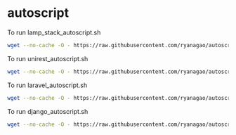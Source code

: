 # autoscript

To run lamp_stack_autoscript.sh
```bash
wget --no-cache -O - https://raw.githubusercontent.com/ryanagao/autoscript/master/lamp_stack_autoscript.sh | bash
```

To run unirest_autoscript.sh
```bash
wget --no-cache -O - https://raw.githubusercontent.com/ryanagao/autoscript/master/unirest_autoscript.sh | bash
```

To run laravel_autoscript.sh
```bash
wget --no-cache -O - https://raw.githubusercontent.com/ryanagao/autoscript/master/laravel_autoscript.sh | bash
```

To run django_autoscript.sh
```bash
wget --no-cache -O - https://raw.githubusercontent.com/ryanagao/autoscript/master/django_autoscript.sh | bash
```